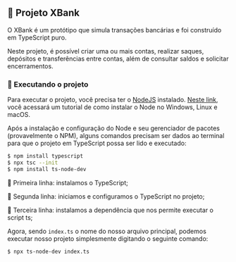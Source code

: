 ## :bank: Projeto XBank

O XBank é um protótipo que simula transações bancárias e foi construído em TypeScript puro.

Neste projeto, é possível criar uma ou mais contas, realizar saques, depósitos e transferências entre contas, além de consultar saldos e solicitar encerramentos.



### :wrench: Executando o projeto

Para executar o projeto, você precisa ter o [NodeJS](https://nodejs.org/en/) instalado. [Neste link](https://www.alura.com.br/artigos/como-instalar-node-js-windows-linux-macos), você acessará um tutorial de como instalar o Node no Windows, Linux e macOS.

Após a instalação e configuração do Node e seu gerenciador de pacotes (provavelmente o NPM), alguns comandos precisam ser dados ao terminal para que o projeto em TypeScript possa ser lido e executado:

```bash
$ npm install typescript
$ npx tsc --init
$ npm install ts-node-dev
```

:balloon: Primeira linha: instalamos o TypeScript;

:balloon: Segunda linha: iniciamos e configuramos o TypeScript no projeto;

:balloon: Terceira linha: instalamos a dependência que nos permite executar o script ts;

Agora, sendo `index.ts` o nome do nosso arquivo principal, podemos executar nosso projeto simplesmente digitando o seguinte comando:

````bash
$ npx ts-node-dev index.ts
````

